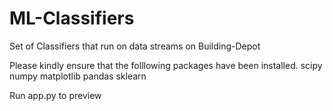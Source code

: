 # ML-Classifiers
Set of Classifiers that run on data streams on Building-Depot

Please kindly ensure that the folllowing packages have been installed.
    scipy
    numpy
    matplotlib
    pandas
    sklearn
     
Run app.py to preview
